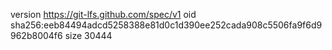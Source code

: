 version https://git-lfs.github.com/spec/v1
oid sha256:eeb84494adcd5258388e81d0c1d390ee252cada908c5506fa9f6d9962b8004f6
size 30444
